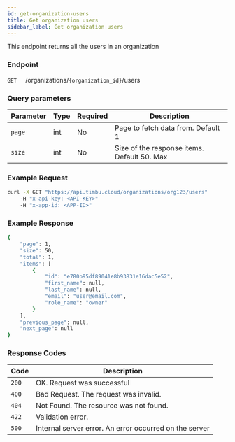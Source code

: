 ```yaml
---
id: get-organization-users
title: Get organization users
sidebar_label: Get organization users
---
```


This endpoint returns all the users in an organization

### Endpoint

`GET` &nbsp; &nbsp; /organizations/`{organization_id}`/users

### Query parameters

| Parameter | Type | Required | Description                                 |
| --------- | ---- | -------- | ------------------------------------------- |
| `page`    | int  | No       | Page to fetch data from. Default 1          |
| `size`    | int  | No       | Size of the response items. Default 50. Max |

### Example Request

```bash
curl -X GET "https://api.timbu.cloud/organizations/org123/users"
    -H "x-api-key: <API-KEY>"
    -H "x-app-id: <APP-ID>"
```

### Example Response

```bash
{
    "page": 1,
    "size": 50,
    "total": 1,
    "items": [
        {
            "id": "e780b95df89041e8b93831e16dac5e52",
            "first_name": null,
            "last_name": null,
            "email": "user@email.com",
            "role_name": "owner"
        }
    ],
    "previous_page": null,
    "next_page": null
}
```

### Response Codes

| Code  | Description                                            |
| ----- | ------------------------------------------------------ |
| `200` | OK. Request was successful                             |
| `400` | Bad Request. The request was invalid.                  |
| `404` | Not Found. The resource was not found.                 |
| `422` | Validation error.                                      |
| `500` | Internal server error. An error occurred on the server |
